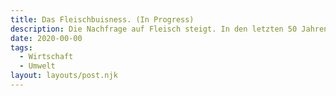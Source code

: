 ```yaml
---
title: Das Fleischbuisness. (In Progress)
description: Die Nachfrage auf Fleisch steigt. In den letzten 50 Jahren hat sich die Produktion knapp vervierfacht, jedoch nahm die Bevölkerungszahl ebenfalls stetig zu. Was hat dies für Auswirkungen und wie können wir damit in der Zukunft umgehen?  
date: 2020-00-00
tags:
  - Wirtschaft
  - Umwelt
layout: layouts/post.njk
---
```


